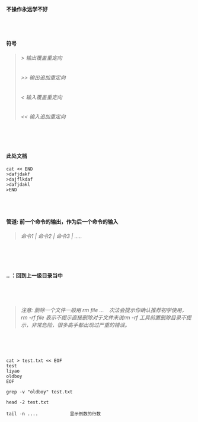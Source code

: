 #### 不操作永远学不好

<br>

<br>

#### 符号
  > ###### >  	输出覆盖重定向
  > ###### >> 	输出追加重定向
  > ###### <  	输入覆盖重定向
  > ###### << 	输入追加重定向

<br>

<br>

#### 此处文档
```shell
cat << END
>dafjdakf
>dajflkdaf
>dafjdakl
>END
```

<br>

<br>

#### 管道:  前一个命令的输出，作为后一个命令的输入
> ###### 命令1 | 命令2 | 命令3 | .....

<br>

<br>

#### .. ：回到上一级目录当中

<br>

<br>

> ###### 注意: 删除一个文件一般用 rm file ...　次法会提示你确认推荐初学使用，rm -rf file 表示不提示直接删除对于文件来说rm -rf 工具前置删除目录不提示，非常危险，很多高手都出现过严重的错误。

<br>

<br>

```shell
cat > test.txt << EOF
test
liyao
oldboy
EOF
```

```shell
grep -v "oldboy" test.txt

head -2 test.txt

tail -n ....            显示倒数的行数
```
